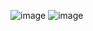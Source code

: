 ![image](https://github.com/karinz112/dark-mode-toggle/assets/64262016/3b2968c8-d991-4a76-a7f3-1df6c978cbd9)
![image](https://github.com/karinz112/dark-mode-toggle/assets/64262016/5fe8fd1e-ea8d-41b0-becc-0c7e5b06d493)
